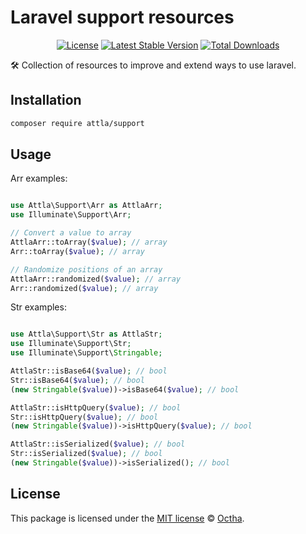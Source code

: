 # Laravel support resources

<p align="center">
<a href="LICENSE"><img src="https://img.shields.io/badge/license-MIT-lightgrey.svg" alt="License"></a>
<a href="https://packagist.org/packages/attla/support"><img src="https://img.shields.io/packagist/v/attla/support" alt="Latest Stable Version"></a>
<a href="https://packagist.org/packages/attla/support"><img src="https://img.shields.io/packagist/dt/attla/support" alt="Total Downloads"></a>
</p>

🛠️ Collection of resources to improve and extend ways to use laravel.

## Installation

```bash
composer require attla/support
```

## Usage

Arr examples:

```php

use Attla\Support\Arr as AttlaArr;
use Illuminate\Support\Arr;

// Convert a value to array
AttlaArr::toArray($value); // array
Arr::toArray($value); // array

// Randomize positions of an array
AttlaArr::randomized($value); // array
Arr::randomized($value); // array

```

Str examples:

```php

use Attla\Support\Str as AttlaStr;
use Illuminate\Support\Str;
use Illuminate\Support\Stringable;

AttlaStr::isBase64($value); // bool
Str::isBase64($value); // bool
(new Stringable($value))->isBase64($value); // bool

AttlaStr::isHttpQuery($value); // bool
Str::isHttpQuery($value); // bool
(new Stringable($value))->isHttpQuery($value); // bool

AttlaStr::isSerialized($value); // bool
Str::isSerialized($value); // bool
(new Stringable($value))->isSerialized(); // bool

```

## License

This package is licensed under the [MIT license](LICENSE) © [Octha](https://octha.com).
